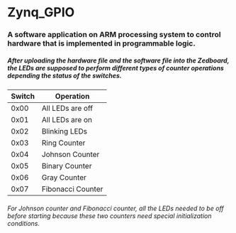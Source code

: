 # Zynq_GPIO
### A software application on ARM processing system to control hardware that is implemented in programmable logic.

##### After uploading the hardware file and the software file into the Zedboard, the LEDs are supposed to perform different types of counter operations depending the status of the switches. 

 | Switch  | Operation |
 | ------------- | ------------- |
 | 0x00  | All LEDs are off  |
 | 0x01  | All LEDs are on  |
 | 0x02  | Blinking LEDs  |
 | 0x03  | Ring Counter  |
 | 0x04  | Johnson Counter |
 | 0x05  | Binary Counter  |
 | 0x06  | Gray Counter  |
 | 0x07  | Fibonacci Counter  |
 
 ###### For Johnson counter and Fibonacci counter, all the LEDs needed to be off before starting because these two counters need special initialization conditions.
